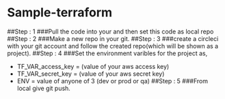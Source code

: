 # Sample-terraform
##Step : 1
###Pull the code into your and then set this code as local repo
##Step : 2
###Make a new repo in your git.
##Step : 3
###create a circleci with your git account and follow the created repo(which will be shown as a project).
##Step : 4
###Set the environment varibles for the project as,
- TF_VAR_access_key = (value of your aws access key)
- TF_VAR_secret_key = (value of your aws secret key)
- ENV = value of anyone of 3 (dev or prod or qa)
##Step : 5 
###From local give git push. 
